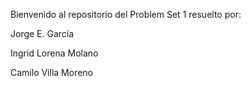 Bienvenido al repositorio del Problem Set 1 resuelto por:

Jorge E. García


Ingrid Lorena Molano


Camilo Villa Moreno

 
